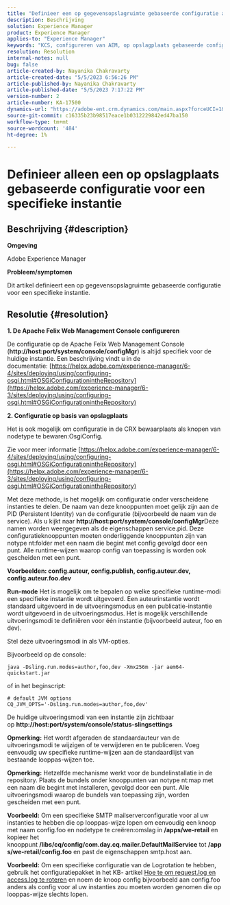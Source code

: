 ```yaml
---
title: "Definieer een op gegevensopslagruimte gebaseerde configuratie alleen voor een specifieke instantie"
description: Beschrijving
solution: Experience Manager
product: Experience Manager
applies-to: "Experience Manager"
keywords: "KCS, configureren van AEM, op opslagplaats gebaseerde configuratie, Apache Felix Web Management Console"
resolution: Resolution
internal-notes: null
bug: false
article-created-by: Nayanika Chakravarty
article-created-date: "5/5/2023 6:56:26 PM"
article-published-by: Nayanika Chakravarty
article-published-date: "5/5/2023 7:17:22 PM"
version-number: 2
article-number: KA-17500
dynamics-url: "https://adobe-ent.crm.dynamics.com/main.aspx?forceUCI=1&pagetype=entityrecord&etn=knowledgearticle&id=c2334588-76eb-ed11-a7c6-6045bd006704"
source-git-commit: c16335b23b98517eace1b0312229842ed47ba150
workflow-type: tm+mt
source-wordcount: '484'
ht-degree: 1%

---
```


# Definieer alleen een op opslagplaats gebaseerde configuratie voor een specifieke instantie

## Beschrijving {#description}


<b>Omgeving</b>

Adobe Experience Manager

<b>Probleem/symptomen</b>

Dit artikel definieert een op gegevensopslagruimte gebaseerde configuratie voor een specifieke instantie.


## Resolutie {#resolution}

<b>1. De Apache Felix Web Management Console configureren</b>


De configuratie op de Apache Felix Web Management Console (<b>http://host:port/system/console/configMgr</b>) is altijd specifiek voor de huidige instantie.
Een beschrijving vindt u in de documentatie: [https://helpx.adobe.com/experience-manager/6-4/sites/deploying/using/configuring-osgi.html#OSGiConfigurationintheRepository](https://helpx.adobe.com/experience-manager/6-3/sites/deploying/using/configuring-osgi.html#OSGiConfigurationintheRepository)


<b>2. Configuratie op basis van opslagplaats</b>


Het is ook mogelijk om configuratie in de CRX bewaarplaats als knopen van nodetype te bewaren:OsgiConfig.

Zie voor meer informatie [https://helpx.adobe.com/experience-manager/6-4/sites/deploying/using/configuring-osgi.html#OSGiConfigurationintheRepository](https://helpx.adobe.com/experience-manager/6-3/sites/deploying/using/configuring-osgi.html#OSGiConfigurationintheRepository)

Met deze methode, is het mogelijk om configuratie onder verscheidene instanties te delen.
De naam van deze knooppunten moet gelijk zijn aan de PID (Persistent Identity) van de configuratie (bijvoorbeeld de naam van de service). Als u kijkt naar <b>http://host:port/system/console/configMgr</b>Deze namen worden weergegeven als de eigenschappen service.pid. Deze configuratieknooppunten moeten onderliggende knooppunten zijn van notype nt:folder met een naam die begint met config gevolgd door een punt. Alle runtime-wijzen waarop config van toepassing is worden ook gescheiden met een punt.

<b>Voorbeelden: config.auteur, config.publish, config.auteur.dev, config.auteur.foo.dev</b>


<b>Run-mode</b>
Het is mogelijk om te bepalen op welke specifieke runtime-modi een specifieke instantie wordt uitgevoerd. Een auteurinstantie wordt standaard uitgevoerd in de uitvoeringsmodus en een publicatie-instantie wordt uitgevoerd in de uitvoeringsmodus. Het is mogelijk verschillende uitvoeringsmodi te definiëren voor één instantie (bijvoorbeeld auteur, foo en dev).

Stel deze uitvoeringsmodi in als VM-opties.

Bijvoorbeeld op de console:


```
java -Dsling.run.modes=author,foo,dev -Xmx256m -jar aem64-quickstart.jar
```


of in het beginscript:


```
# default JVM options
CQ_JVM_OPTS='-Dsling.run.modes=author,foo,dev'
```


De huidige uitvoeringsmodi van een instantie zijn zichtbaar op <b>http://host:port/system/console/status-slingsettings</b>

<b>Opmerking:</b> Het wordt afgeraden de standaardauteur van de uitvoeringsmodi te wijzigen of te verwijderen en te publiceren. Voeg eenvoudig uw specifieke runtime-wijzen aan de standaardlijst van bestaande looppas-wijzen toe.

<b>Opmerking:</b> Hetzelfde mechanisme werkt voor de bundelinstallatie in de repository. Plaats de bundels onder knooppunten van notype nt:map met een naam die begint met installeren, gevolgd door een punt. Alle uitvoeringsmodi waarop de bundels van toepassing zijn, worden gescheiden met een punt.

<b>Voorbeeld:</b> Om een specifieke SMTP mailserverconfiguratie voor al uw instanties te hebben die op looppas-wijze lopen om eenvoudig een knoop met naam config.foo en nodetype te creëren:omslag in <b>/apps/we-retail</b> en kopieer het knooppunt <b>/libs/cq/config/com.day.cq.mailer.DefaultMailService</b> tot <b>/apps/we-retail/config.foo</b> en past de eigenschappen smtp.host aan.

<b>Voorbeeld:</b> Om een specifieke configuratie van de Logrotation te hebben, gebruik het configuratiepakket in het KB- artikel [Hoe te om request.log en access.log te roteren](https://helpx.adobe.com/experience-manager/kb/HowToRotateRequestAndAccessLog.html "Hoe te om request.log en access.log te roteren ") en noem de knoop config bijvoorbeeld aan config.foo anders als config voor al uw instanties zou moeten worden genomen die op looppas-wijze slechts lopen.
